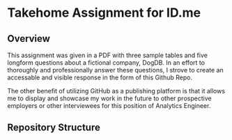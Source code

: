 # Takehome Assignment for ID.me

## Overview

This assignment was given in a PDF with three sample tables and five longform questions about a fictional company, DogDB.  In an effort to thoroughly and professionally answer these questions, I strove to create an accessable and visible response in the form of this Github Repo.

The other benefit of utilizing GitHub as a publishing platform is that it allows me to display and showcase my work in the future to other prospective employers or other interviewees for this position of Analytics Engineer.

## Repository Structure

